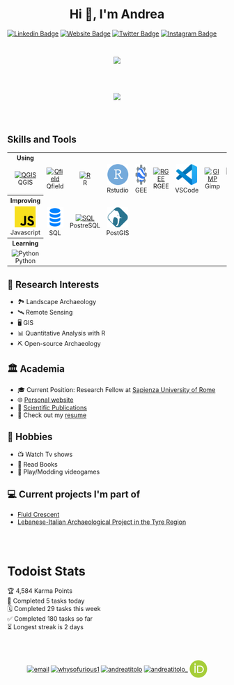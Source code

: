 <h1 align="center">Hi 👋, I'm Andrea</h1>

[![Linkedin Badge](https://img.shields.io/badge/-LinkedIn-0e76a8?style=flat-square&logo=Linkedin&logoColor=white)](https://linkedin.com/in/andreatitolo)
[![Website Badge](https://img.shields.io/badge/Website-3b5998?style=flat-square&logo=google-chrome&logoColor=white)](https://andreatitolo.rbind.io/)
[![Twitter Badge](https://img.shields.io/badge/-Twitter-00acee?style=flat-square&logo=Twitter&logoColor=white)](https://twitter.com/whysofurious1)
[![Instagram Badge](https://img.shields.io/badge/-Instagram-e4405f?style=flat-square&logo=Instagram&logoColor=white)](https://instagram.com/andrea.titolo_/)

<!-- Typing SVG by DenverCoder1 - https://github.com/DenverCoder1/readme-typing-svg -->
<br>
<p align="center">
 <a href="https://github.com/DenverCoder1/readme-typing-svg"><img src="https://readme-typing-svg.herokuapp.com/?lines=Landscape+Archaeologist;GIS+%2B+Remote+Sensing+Enthusiast&font=Fira%20Code&center=true&width=640&height=45&color=3399ff&vCenter=true&size=30"></a>
</p>


<br><br>

<p align="center"><img align="center" src="https://camo.githubusercontent.com/992babdffd8c74a1502de375fbdf7e4d54773242/68747470733a2f2f6d656469612e67697068792e636f6d2f6d656469612f53576f536b4e36447854737a71494b4571762f67697068792e676966"/></a>
</p>

<br><br>

<h2 align="left" >Skills and Tools</h2>

<table>
    <th>Using</th>
  <tr>
    <td align="center" width="96">
      <a href="https://www.qgis.org/it/site/">
        <img src="https://www.vectorlogo.zone/logos/qgis/qgis-icon.svg" width="48" height="48" alt="QGIS" />
      </a>
      <br>QGIS
    </td>
    <td align="center" width="96">
      <a href="https://qfield.org/">
        <img src="https://wiki.osarch.org/images/6/63/Icon_qfield-logo.svg" width="48" height="48" alt="Qfield" />
      </a>
      <br>Qfield
    </td>
    <td align="center" width="96">
      <a href="https://www.r-project.org/">
        <img src="https://www.vectorlogo.zone/logos/r-project/r-project-icon.svg" width="48" height="48" alt="R" />
      </a>
      <br>R
    </td>
    <td align="center" width="96">
      <a href="https://www.rstudio.com/">
        <img src="img/rstudio-original.svg" width="48" height="48" alt="Rstudio" />
      </a>
      <br>Rstudio
    </td>
    <td align="center" width="96">
      <a href="https://earthengine.google.com/">
        <img src="img/googleearth-engine.svg" width="48" height="48" alt="EarthEngine" />
      </a>
      <br>GEE
    </td>
    <td align="center" width="96">
      <a href="https://github.com/r-spatial/rgee" >
        <img src="https://user-images.githubusercontent.com/16768318/118376965-5f7dca80-b5cb-11eb-9a82-47876680a3e6.png" width="48" height="48" alt="RGEE" />
      </a>
      <br>RGEE
    </td>
    <td align="center" width="96">
      <a href="https://code.visualstudio.com/">
        <img src="img/vscode.svg" width="48" height="48" alt="Inkscape" />
      </a>
      <br>VSCode
    </td>    
    <td align="center" width="96">
      <a href="https://www.gimp.org/">
        <img src="https://www.vectorlogo.zone/logos/gimp/gimp-icon.svg" width="48" height="48" alt="GIMP" />
      </a>
      <br>Gimp
    </td>
    <td align="center" width="96">
      <a href="https://inkscape.org/">
        <img src="https://www.vectorlogo.zone/logos/inkscape/inkscape-icon.svg" width="48" height="48" alt="Inkscape" />
      </a>
      <br>Inkscape
    </td>
  </tr>
    <th>Improving</th>
    <tr>
    <td align="center" width="96">
        <img src="img/javascript.svg" width="48" height="48" alt="Javascript" />
      </a>
      <br>Javascript
    </td>
      <td align="center" width="96">
        <img src="img/sql.svg" width="48" height="48" alt="SQL" />
      </a>
      <br>SQL
    </td>
    </td>
      <td align="center" width="96">
      <a href="https://www.postgresql.org/">
        <img src="https://www.vectorlogo.zone/logos/postgresql/postgresql-icon.svg" width="48" height="48" alt="SQL" />
      </a>
      <br>PostreSQL
    </td>
    </td>
      <td align="center" width="96">
      <a href="https://postgis.net/">
        <img src="img/postgis.svg" width="48" height="48" alt="SQL" />
      </a>
      <br>PostGIS
    </td>                
    </tr>
     <th>Learning</th>
    <tr>
    <td align="center" width="96">
        <img src="https://www.vectorlogo.zone/logos/python/python-icon.svg" width="48" height="48" alt="Python" />
      </a>
      <br>Python
    </td>    
    </tr>   
</table>




## 💬 Research Interests
- 🏞️ Landscape Archaeology
- 🛰️ Remote Sensing
- 🖥️ GIS
- 📊 Quantitative Analysis with R
- ⛏️ Open-source Archaeology


## 🏛️ Academia
- 🎓 Current Position: Research Fellow at [Sapienza University of Rome](https://www.uniroma1.it/en/pagina-strutturale/home)
- 🌐 [Personal website](https://andreatitolo.rbind.io/)
- 📔 [Scientific Publications](https://andreatitolo.rbind.io/#publications)
- 📝 Check out my [resume](https://andreatitolo.rbind.io/files/at_cv.html) 

## 📅 Hobbies
- 📺 Watch Tv shows
- 📕 Read Books
- 👾 Play/Modding videogames

## 💻 Current projects I'm part of
- [Fluid Crescent](https://www.antichita.uniroma1.it/fluid-crescent-water-and-life-societies-ancient-near-east)
- [Lebanese-Italian Archaeological Project in the Tyre Region](https://www.antichita.uniroma1.it/progetto-archeologico-libanese-italiano-nella-regione-di-tiro)

<br><br>
# Todoist Stats

<!-- TODO-IST:START -->
🏆  4,584 Karma Points           
🌸  Completed 5 tasks today           
🗓  Completed 29 tasks this week           
✅  Completed 180 tasks so far           
⏳  Longest streak is 2 days
<!-- TODO-IST:END -->

<br><br>

<p align="center">
<a href="mailto:titoloandrea@gmail.com" target="blank"><img align="center" src="https://www.vectorlogo.zone/logos/gmail/gmail-icon.svg" alt="email" height="40" width="40" /></a>
<a href="https://twitter.com/whysofurious1" target="blank"><img align="center" src="https://www.vectorlogo.zone/logos/twitter/twitter-official.svg" alt="whysofurious1" height="40" width="40" /></a>
<a href="https://www.linkedin.com/in/andreatitolo/" target="blank"><img align="center" src="https://www.vectorlogo.zone/logos/linkedin/linkedin-icon.svg" alt="andreatitolo" height="40" width="40" /></a>
<a href="https://www.instagram.com/andrea.titolo_" target="blank"><img align="center" src="https://www.vectorlogo.zone/logos/instagram/instagram-icon.svg" alt="andreatitolo_" height="40" width="40" /></a>
<a href="https://orcid.org/
0000-0002-7322-8634" target="blank"><img align="center" src="img/orcid.svg" alt="andreatitolo_" height="40" width="40" /></a>
</p>

